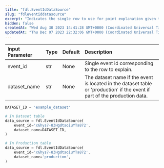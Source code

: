 ```yaml
---
title: "fdl.EventIdDataSource"
slug: "fdleventiddatasource"
excerpt: "Indicates the single row to use for point explanation given the Event ID."
hidden: false
createdAt: "Wed Aug 30 2023 14:41:28 GMT+0000 (Coordinated Universal Time)"
updatedAt: "Thu Dec 07 2023 22:32:06 GMT+0000 (Coordinated Universal Time)"
---
```

| Input Parameter | Type | Default | Description                                                                                                                |
| :-------------- | :--- | :------ | :------------------------------------------------------------------------------------------------------------------------- |
| event_id        | str  | None    | Single event id corresponding to the row to explain.                                                                       |
| dataset_name    | str  | None    | The dataset name if the event is located in the dataset table or 'production' if the event if part of the production data. |

```python Usage
DATASET_ID = 'example_dataset'

# In Dataset table
data_source = fdl.EventIdDataSource(
    event_id='xGhys7-83HgdtsoiuYTa872',
  	dataset_name=DATASET_ID,
)

# In Production table
data_source = fdl.EventIdDataSource(
    event_id='xGhys7-83HgdtsoiuYTa872',
  	dataset_name='production',
)
```

